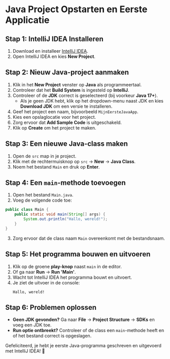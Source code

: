 # Java Project Opstarten en Eerste Applicatie

## **Stap 1: IntelliJ IDEA Installeren**
1. Download en installeer [IntelliJ IDEA](https://www.jetbrains.com/idea/download/).
2. Open IntelliJ IDEA en kies **New Project**.

## **Stap 2: Nieuw Java-project aanmaken**
1. Klik in het **New Project** venster op **Java** als programmeertaal.
2. Controleer dat het **Build System** is ingesteld op **IntelliJ**.
3. Controleer of de **JDK** correct is geselecteerd (bij voorkeur **Java 17+**).
   - Als je geen JDK hebt, klik op het dropdown-menu naast JDK en kies **Download JDK** om een versie te installeren.
4. Geef het project een naam, bijvoorbeeld `MijnEersteJavaApp`.
5. Kies een opslaglocatie voor het project.
6. Zorg ervoor dat **Add Sample Code** is uitgeschakeld.
7. Klik op **Create** om het project te maken.

## **Stap 3: Een nieuwe Java-class maken**
1. Open de `src` map in je project.
2. Klik met de rechtermuisknop op `src` → **New** → **Java Class**.
3. Noem het bestand `Main` en druk op **Enter**.

## **Stap 4: Een `main`-methode toevoegen**
1. Open het bestand `Main.java`.
2. Voeg de volgende code toe:

```java
public class Main {
    public static void main(String[] args) {
        System.out.println("Hallo, wereld!");
    }
}
```

3. Zorg ervoor dat de class naam `Main` overeenkomt met de bestandsnaam.

## **Stap 5: Het programma bouwen en uitvoeren**
1. Klik op de groene **play-knop** naast `main` in de editor.
2. Of ga naar **Run** → **Run 'Main'**.
3. Wacht tot IntelliJ IDEA het programma bouwt en uitvoert.
4. Je ziet de uitvoer in de console:
   ```
   Hallo, wereld!
   ```

## **Stap 6: Problemen oplossen**
- **Geen JDK gevonden?** Ga naar **File** → **Project Structure** → **SDKs** en voeg een JDK toe.
- **Run optie ontbreekt?** Controleer of de class een `main`-methode heeft en of het bestand correct is opgeslagen.

Gefeliciteerd, je hebt je eerste Java-programma geschreven en uitgevoerd met IntelliJ IDEA! 🚀

